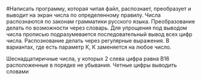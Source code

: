 #Написать программу, которая читая файл, распознает, преобразует и выводит на экран числа по определенному правилу.
Числа распознаются по законам грамматики русского языка. Преобразование делать по возможности через словарь.
Для упрощения под выводом числа прописью подразумевается последовательный вывод всех цифр числа.
Распознование делать через регулярные выражения.
В вариантах, где есть параметр К, К заменяется на любое число.

Шеснадцатиричные числа, у которых 2 слева цифра равна В16 расположенные в порядке не убывания.
Четные цифры выводить словами
